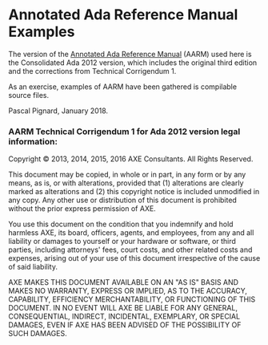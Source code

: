 # Annotated Ada Reference Manual Examples

The version of the [Annotated Ada Reference Manual](http://www.ada-auth.org/arm.html) (AARM) used here is the Consolidated Ada 2012 version, which includes the original third edition and the corrections from Technical Corrigendum 1.

As an exercise, examples of AARM have been gathered is compilable source files.

Pascal Pignard, January 2018.

### AARM Technical Corrigendum 1 for Ada 2012 version legal information:

Copyright © 2013, 2014, 2015, 2016 AXE Consultants. All Rights Reserved.

This document may be copied, in whole or in part, in any form or by any means,
as is, or with alterations, provided that (1) alterations are clearly marked
as alterations and (2) this copyright notice is included unmodified in any
copy. Any other use or distribution of this document is prohibited without the
prior express permission of AXE.

You use this document on the condition that you indemnify and hold harmless
AXE, its board, officers, agents, and employees, from any and all liability or
damages to yourself or your hardware or software, or third parties, including
attorneys' fees, court costs, and other related costs and expenses, arising
out of your use of this document irrespective of the cause of said liability.

AXE MAKES THIS DOCUMENT AVAILABLE ON AN "AS IS" BASIS AND MAKES NO WARRANTY,
EXPRESS OR IMPLIED, AS TO THE ACCURACY, CAPABILITY, EFFICIENCY
MERCHANTABILITY, OR FUNCTIONING OF THIS DOCUMENT. IN NO EVENT WILL AXE BE
LIABLE FOR ANY GENERAL, CONSEQUENTIAL, INDIRECT, INCIDENTAL, EXEMPLARY, OR
SPECIAL DAMAGES, EVEN IF AXE HAS BEEN ADVISED OF THE POSSIBILITY OF SUCH
DAMAGES.
